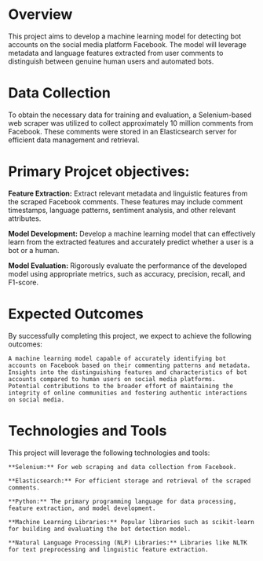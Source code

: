 # Overview
This project aims to develop a machine learning model for detecting bot accounts on the social media platform Facebook. The model will leverage metadata and language features extracted from user comments to distinguish between genuine human users and automated bots.

# Data Collection
To obtain the necessary data for training and evaluation, a Selenium-based web scraper was utilized to collect approximately 10 million comments from Facebook. These comments were stored in an Elasticsearch server for efficient data management and retrieval.

# Primary Projcet objectives:

  **Feature Extraction:** Extract relevant metadata and linguistic features from the scraped Facebook comments. These features may include comment timestamps, language patterns, sentiment analysis, and other relevant attributes.
  
  **Model Development:** Develop a machine learning model that can effectively learn from the extracted features and accurately predict whether a user is a bot or a human.
  
  **Model Evaluation:** Rigorously evaluate the performance of the developed model using appropriate metrics, such as accuracy, precision, recall, and F1-score.
  

# Expected Outcomes
By successfully completing this project, we expect to achieve the following outcomes:

    A machine learning model capable of accurately identifying bot accounts on Facebook based on their commenting patterns and metadata.
    Insights into the distinguishing features and characteristics of bot accounts compared to human users on social media platforms.
    Potential contributions to the broader effort of maintaining the integrity of online communities and fostering authentic interactions on social media.

# Technologies and Tools
This project will leverage the following technologies and tools:
    
    **Selenium:** For web scraping and data collection from Facebook.
    
    **Elasticsearch:** For efficient storage and retrieval of the scraped comments.
    
    **Python:** The primary programming language for data processing, feature extraction, and model development.
    
    **Machine Learning Libraries:** Popular libraries such as scikit-learn for building and evaluating the bot detection model.
    
    **Natural Language Processing (NLP) Libraries:** Libraries like NLTK for text preprocessing and linguistic feature extraction.
